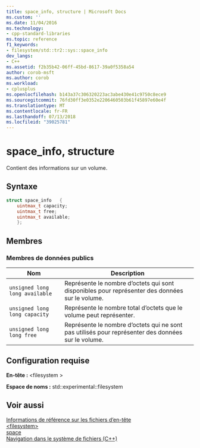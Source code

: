 ```yaml
---
title: space_info, structure | Microsoft Docs
ms.custom: ''
ms.date: 11/04/2016
ms.technology:
- cpp-standard-libraries
ms.topic: reference
f1_keywords:
- filesystem/std::tr2::sys::space_info
dev_langs:
- C++
ms.assetid: f2b35b42-06ff-45bd-8617-39a0f5358a54
author: corob-msft
ms.author: corob
ms.workload:
- cplusplus
ms.openlocfilehash: b143a37c306320223ac3abe430e41c9750c8ece9
ms.sourcegitcommit: 76fd30ff3e0352e2206460503b61f45897e60e4f
ms.translationtype: MT
ms.contentlocale: fr-FR
ms.lasthandoff: 07/13/2018
ms.locfileid: "39025781"
---
```

# <a name="spaceinfo-structure"></a>space_info, structure

Contient des informations sur un volume.

## <a name="syntax"></a>Syntaxe

```cpp
struct space_info   {
    uintmax_t capacity;
    uintmax_t free;
    uintmax_t available;
    };
```

## <a name="members"></a>Membres

### <a name="public-data-members"></a>Membres de données publics

|Nom|Description|
|----------|-----------------|
|`unsigned long long available`|Représente le nombre d’octets qui sont disponibles pour représenter des données sur le volume.|
|`unsigned long long capacity`|Représente le nombre total d’octets que le volume peut représenter.|
|`unsigned long long free`|Représente le nombre d’octets qui ne sont pas utilisés pour représenter des données sur le volume.|

## <a name="requirements"></a>Configuration requise

**En-tête :** \<filesystem >

**Espace de noms :** std::experimental::filesystem

## <a name="see-also"></a>Voir aussi

[Informations de référence sur les fichiers d’en-tête](../standard-library/cpp-standard-library-header-files.md)<br/>
[\<filesystem>](../standard-library/filesystem.md)<br/>
[space](http://msdn.microsoft.com/7fce0b0e-523b-4598-b218-47245d0204ca)<br/>
[Navigation dans le système de fichiers (C++)](../standard-library/file-system-navigation.md)<br/>
